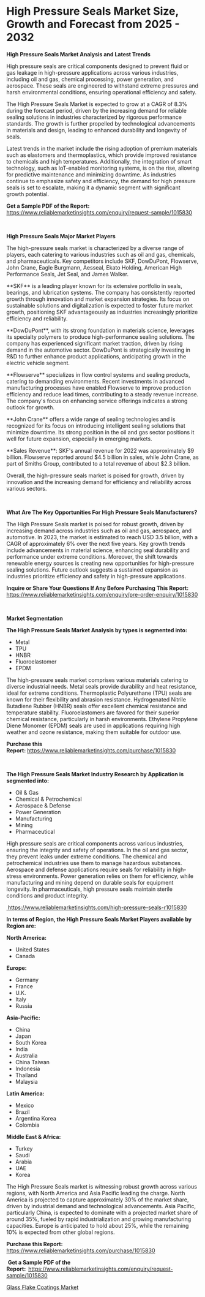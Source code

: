 <p><h1>High Pressure Seals Market Size, Growth and Forecast from 2025 - 2032</h1></p><p><strong>High Pressure Seals Market Analysis and Latest Trends</strong></p>
<p><p>High pressure seals are critical components designed to prevent fluid or gas leakage in high-pressure applications across various industries, including oil and gas, chemical processing, power generation, and aerospace. These seals are engineered to withstand extreme pressures and harsh environmental conditions, ensuring operational efficiency and safety.</p><p>The High Pressure Seals Market is expected to grow at a CAGR of 8.3% during the forecast period, driven by the increasing demand for reliable sealing solutions in industries characterized by rigorous performance standards. The growth is further propelled by technological advancements in materials and design, leading to enhanced durability and longevity of seals.</p><p>Latest trends in the market include the rising adoption of premium materials such as elastomers and thermoplastics, which provide improved resistance to chemicals and high temperatures. Additionally, the integration of smart technology, such as IoT-enabled monitoring systems, is on the rise, allowing for predictive maintenance and minimizing downtime. As industries continue to emphasize safety and efficiency, the demand for high pressure seals is set to escalate, making it a dynamic segment with significant growth potential.</p></p>
<p><strong>Get a Sample PDF of the Report:&nbsp;</strong> <a href="https://www.reliablemarketinsights.com/enquiry/request-sample/1015830?utm_campaign=2981&utm_medium=2&utm_source=Github&utm_content=ia&utm_term=02042025&utm_id=high-pressure-seals">https://www.reliablemarketinsights.com/enquiry/request-sample/1015830</a></p>
<p>&nbsp;</p>
<p><strong>High Pressure Seals Major Market Players</strong></p>
<p><p>The high-pressure seals market is characterized by a diverse range of players, each catering to various industries such as oil and gas, chemicals, and pharmaceuticals. Key competitors include SKF, DowDuPont, Flowserve, John Crane, Eagle Burgmann, Aesseal, Ekato Holding, American High Performance Seals, Jet Seal, and James Walker.</p><p>**SKF** is a leading player known for its extensive portfolio in seals, bearings, and lubrication systems. The company has consistently reported growth through innovation and market expansion strategies. Its focus on sustainable solutions and digitalization is expected to foster future market growth, positioning SKF advantageously as industries increasingly prioritize efficiency and reliability.</p><p>**DowDuPont**, with its strong foundation in materials science, leverages its specialty polymers to produce high-performance sealing solutions. The company has experienced significant market traction, driven by rising demand in the automotive sector. DowDuPont is strategically investing in R&D to further enhance product applications, anticipating growth in the electric vehicle segment.</p><p>**Flowserve** specializes in flow control systems and sealing products, catering to demanding environments. Recent investments in advanced manufacturing processes have enabled Flowserve to improve production efficiency and reduce lead times, contributing to a steady revenue increase. The company's focus on enhancing service offerings indicates a strong outlook for growth.</p><p>**John Crane** offers a wide range of sealing technologies and is recognized for its focus on introducing intelligent sealing solutions that minimize downtime. Its strong position in the oil and gas sector positions it well for future expansion, especially in emerging markets.</p><p>**Sales Revenue**: SKF's annual revenue for 2022 was approximately $9 billion. Flowserve reported around $4.5 billion in sales, while John Crane, as part of Smiths Group, contributed to a total revenue of about $2.3 billion.</p><p>Overall, the high-pressure seals market is poised for growth, driven by innovation and the increasing demand for efficiency and reliability across various sectors.</p></p>
<p>&nbsp;</p>
<p><strong>What Are The Key Opportunities For High Pressure Seals Manufacturers?</strong></p>
<p><p>The High Pressure Seals market is poised for robust growth, driven by increasing demand across industries such as oil and gas, aerospace, and automotive. In 2023, the market is estimated to reach USD 3.5 billion, with a CAGR of approximately 6% over the next five years. Key growth trends include advancements in material science, enhancing seal durability and performance under extreme conditions. Moreover, the shift towards renewable energy sources is creating new opportunities for high-pressure sealing solutions. Future outlook suggests a sustained expansion as industries prioritize efficiency and safety in high-pressure applications.</p></p>
<p><strong>Inquire or Share Your Questions If Any Before Purchasing This Report:</strong> <a href="https://www.reliablemarketinsights.com/enquiry/pre-order-enquiry/1015830?utm_campaign=2981&utm_medium=2&utm_source=Github&utm_content=ia&utm_term=02042025&utm_id=high-pressure-seals">https://www.reliablemarketinsights.com/enquiry/pre-order-enquiry/1015830</a></p>
<p>&nbsp;</p>
<p><strong>Market Segmentation</strong></p>
<p><strong>The High Pressure Seals Market Analysis by types is segmented into:</strong></p>
<p><ul><li>Metal</li><li>TPU</li><li>HNBR</li><li>Fluoroelastomer</li><li>EPDM</li></ul></p>
<p><p>The high-pressure seals market comprises various materials catering to diverse industrial needs. Metal seals provide durability and heat resistance, ideal for extreme conditions. Thermoplastic Polyurethane (TPU) seals are known for their flexibility and abrasion resistance. Hydrogenated Nitrile Butadiene Rubber (HNBR) seals offer excellent chemical resistance and temperature stability. Fluoroelastomers are favored for their superior chemical resistance, particularly in harsh environments. Ethylene Propylene Diene Monomer (EPDM) seals are used in applications requiring high weather and ozone resistance, making them suitable for outdoor use.</p></p>
<p><strong>Purchase this Report:&nbsp;</strong><a href="https://www.reliablemarketinsights.com/purchase/1015830?utm_campaign=2981&utm_medium=2&utm_source=Github&utm_content=ia&utm_term=02042025&utm_id=high-pressure-seals">https://www.reliablemarketinsights.com/purchase/1015830</a></p>
<p>&nbsp;</p>
<p><strong>The High Pressure Seals Market Industry Research by Application is segmented into:</strong></p>
<p><ul><li>Oil & Gas</li><li>Chemical & Petrochemical</li><li>Aerospace & Defense</li><li>Power Generation</li><li>Manufacturing</li><li>Mining</li><li>Pharmaceutical</li></ul></p>
<p><p>High pressure seals are critical components across various industries, ensuring the integrity and safety of operations. In the oil and gas sector, they prevent leaks under extreme conditions. The chemical and petrochemical industries use them to manage hazardous substances. Aerospace and defense applications require seals for reliability in high-stress environments. Power generation relies on them for efficiency, while manufacturing and mining depend on durable seals for equipment longevity. In pharmaceuticals, high pressure seals maintain sterile conditions and product integrity.</p></p>
<p><a href="https://www.reliablemarketinsights.com/high-pressure-seals-r1015830?utm_campaign=2981&utm_medium=2&utm_source=Github&utm_content=ia&utm_term=02042025&utm_id=high-pressure-seals">&nbsp;https://www.reliablemarketinsights.com/high-pressure-seals-r1015830</a></p>
<p><strong>In terms of Region, the High Pressure Seals Market Players available by Region are:</strong></p>
<p>
    <p> <strong> North America: </strong>
        <ul>
            <li>United States</li>
            <li>Canada</li>
        </ul>
        </p> 
    <p> <strong> Europe: </strong>
        <ul>
            <li>Germany</li>
            <li>France</li>
            <li>U.K.</li>
            <li>Italy</li>
            <li>Russia</li>
        </ul>
        </p> 
    <p> <strong> Asia-Pacific: </strong>
        <ul>
            <li>China</li>
            <li>Japan</li>
            <li>South Korea</li>
            <li>India</li>
            <li>Australia</li>
            <li>China Taiwan</li>
            <li>Indonesia</li>
            <li>Thailand</li>
            <li>Malaysia</li>
        </ul>
        </p> 
    <p> <strong> Latin America: </strong>
        <ul>
            <li>Mexico</li>
            <li>Brazil</li>
            <li>Argentina Korea</li>
            <li>Colombia</li>
        </ul>
        </p> 
    <p> <strong> Middle East & Africa: </strong>
        <ul>
            <li>Turkey</li>
            <li>Saudi</li>
            <li>Arabia</li>
            <li>UAE</li>
            <li>Korea</li>
        </ul>
    </p>
    </p>
<p><p>The High Pressure Seals market is witnessing robust growth across various regions, with North America and Asia Pacific leading the charge. North America is projected to capture approximately 30% of the market share, driven by industrial demand and technological advancements. Asia Pacific, particularly China, is expected to dominate with a projected market share of around 35%, fueled by rapid industrialization and growing manufacturing capacities. Europe is anticipated to hold about 25%, while the remaining 10% is expected from other global regions.</p></p>
<p><strong>Purchase this Report: </strong><a href="https://www.reliablemarketinsights.com/purchase/1015830?utm_campaign=2981&utm_medium=2&utm_source=Github&utm_content=ia&utm_term=02042025&utm_id=high-pressure-seals">https://www.reliablemarketinsights.com/purchase/1015830</a></p>
<p>&nbsp;<strong>Get a Sample PDF of the Report:&nbsp;&nbsp;</strong><a href="https://www.reliablemarketinsights.com/enquiry/request-sample/1015830?utm_campaign=2981&utm_medium=2&utm_source=Github&utm_content=ia&utm_term=02042025&utm_id=high-pressure-seals">https://www.reliablemarketinsights.com/enquiry/request-sample/1015830</a></p>
<p><strong></strong></p>
<p><p><a href="https://github.com/birbamanan03/Market-Research-Report-List-1/blob/main/glass-flake-coatings-market.md?utm_campaign=2981&utm_medium=2&utm_source=Github&utm_content=ia&utm_term=02042025&utm_id=high-pressure-seals">Glass Flake Coatings Market</a></p></p>